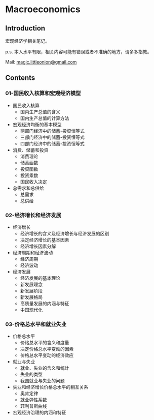 # Macroeconomics

## Introduction

宏观经济学相关笔记。

p.s. 本人水平有限，相关内容可能有错误或者不准确的地方，请多多指教。

Mail: magic.littleonion@gmail.com

## Contents

### 01-国民收入核算和宏观经济模型

- 国民收入核算
  - 国内生产总值的含义
  - 国内生产总值的计算方法
- 宏观经济均衡的基本模型
  - 两部门经济中的储蓄-投资恒等式
  - 三部门经济中的储蓄-投资恒等式
  - 四部门经济中的储蓄-投资恒等式
- 消费、储蓄和投资
  - 消费理论
  - 储蓄函数
  - 投资函数
  - 投资乘数
  - 国民收入决定
- 总需求和总供给
  - 总需求
  - 总供给

### 02-经济增长和经济发展

- 经济增长
  - 经济增长的含义及经济增长与经济发展的区别
  - 决定经济增长的基本因素
  - 经济增长因素分解
- 经济周期和经济波动
  - 经济周期
  - 经济波动
- 经济发展
  - 经济发展的基本理论
  - 新发展理念
  - 新发展阶段
  - 新发展格局
  - 高质量发展的内涵与特征
  - 中国现代化

### 03-价格总水平和就业失业

- 价格总水平
  - 价格总水平的含义和度量
  - 决定价格总水平变动的因素
  - 价格总水平变动的经济效应
- 就业与失业
  - 就业、失业的含义和统计
  - 失业的类型
  - 我国就业与失业的问题
- 失业和经济增长价格总水平的相互关系
  - 奥肯定律
  - 就业弹性系数
  - 菲利普斯曲线
- 宏观经济治理的内涵和特征
